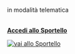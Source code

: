 in modalità telematica
<br><br/>

[**Accedi allo Sportello**][e42269d2]

  [e42269d2]: http://suap.pa.umbria.it/castiglionedellago/Contenuti/default.aspx?alias=C309&software= "vai allo Sportello"


[![vai allo Sportello][vai allo Sportello]][e42269d2]

[vai allo Sportello]: (/images/2018/10/vaiallosportello.JPG)
